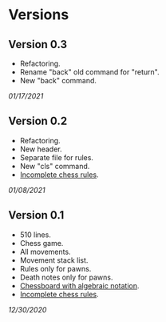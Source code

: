 # Versions
## Version 0.3
* Refactoring.
* Rename "back" old command for "return".
* New "back" command.

*01/17/2021*
## Version 0.2
* Refactoring.
* New header.
* Separate file for rules.
* New "cls" command.
* [Incomplete chess rules](https://en.wikipedia.org/wiki/Rules_of_chess).

*01/08/2021*
## Version 0.1
* 510 lines.
* Chess game.
* All movements.
* Movement stack list.
* Rules only for pawns.
* Death notes only for pawns.
* [Chessboard with algebraic notation](https://en.wikipedia.org/wiki/Algebraic_notation_(chess)#:~:text=Algebraic%20notation%20(or%20AN)%20is,books%2C%20magazines%2C%20and%20newspapers.).
* [Incomplete chess rules](https://en.wikipedia.org/wiki/Rules_of_chess).

*12/30/2020*
